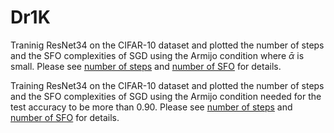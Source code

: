 # Dr1K
Traninig ResNet34 on the CIFAR-10 dataset and plotted the number of steps and the SFO complexities of SGD using the Armijo condition where 
$\bar \alpha$ is small. Please see [number of steps](./CIFAR10_max_alpha_K-b.png) and [number of SFO](./CIFAR10_max_alpha_Kb-b.png) for details.

Training ResNet34 on the CIFAR-10 dataset and plotted the number of steps and the SFO complexities of SGD using the Armijo condition needed for the test accuracy to be more than 0.90. Please see [number of steps](./CIFAR10_test_K-b.png) and [number of SFO](./CIFAR10_test_Kb-b.png) for details.
